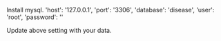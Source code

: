 Install mysql.
'host': '127.0.0.1',
    'port': '3306',
    'database': 'disease',
    'user': 'root',
    'password': ''

  Update above setting with your data.
